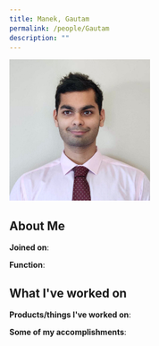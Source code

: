 ```yaml
---
title: Manek, Gautam
permalink: /people/Gautam
description: ""
---
```


<img src="/images/headshots/Gautam.jpg" title="Manek, Gautam" alt="Manek, Gautam" style="width:50%;margin-left:0">

## About Me

**Joined on**: 

**Function**: 

## What I've worked on

**Products/things I've worked on**:


**Some of my accomplishments**:

